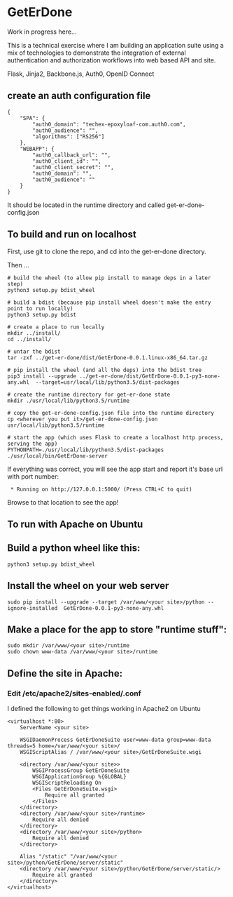 # GetErDone

Work in progress here...

This is a technical exercise where I am building an application suite using a
mix of technologies to demonstrate the integration of external authentication
and authorization workflows into web based API and site.

Flask, Jinja2, Backbone.js, Auth0, OpenID Connect


## create an auth configuration file

```
{
    "SPA": {
        "auth0_domain": "techex-epoxyloaf-com.auth0.com",
        "auth0_audience": "",
        "algorithms": ["RS256"]
    },
    "WEBAPP": {
        "auth0_callback_url": "",
        "auth0_client_id": "",
        "auth0_client_secret": "",
        "auth0_domain": "",
        "auth0_audience": ""
    }
}
```

It should be located in the runtime directory and called get-er-done-config.json


## To build and run on localhost

First, use git to clone the repo, and cd into the get-er-done directory.

Then ...

```
# build the wheel (to allow pip install to manage deps in a later step)
python3 setup.py bdist_wheel

# build a bdist (because pip install wheel doesn't make the entry point to run locally)
python3 setup.py bdist

# create a place to run locally
mkdir ../install/
cd ../install/

# untar the bdist
tar -zxf ../get-er-done/dist/GetErDone-0.0.1.linux-x86_64.tar.gz

# pip install the wheel (and all the deps) into the bdist tree
pip3 install --upgrade ../get-er-done/dist/GetErDone-0.0.1-py3-none-any.whl  --target=usr/local/lib/python3.5/dist-packages

# create the runtime directory for get-er-done state
mkdir ./usr/local/lib/python3.5/runtime

# copy the get-er-done-config.json file into the runtime directory
cp <wherever you put it>/get-er-done-config.json usr/local/lib/python3.5/runtime

# start the app (which uses Flask to create a localhost http process, serving the app)
PYTHONPATH=./usr/local/lib/python3.5/dist-packages ./usr/local/bin/GetErDone-server

```
If everything was correct, you will see the app start and report it's base url with port number:
```
 * Running on http://127.0.0.1:5000/ (Press CTRL+C to quit)
```
Browse to that location to see the app!



## **To run with Apache on Ubuntu**

## Build a python wheel like this:

```
python3 setup.py bdist_wheel
```


## Install the wheel on your web server

```
sudo pip install --upgrade --target /var/www/<your site>/python --ignore-installed  GetErDone-0.0.1-py3-none-any.whl
```


## Make a place for the app to store "runtime stuff":
```
sudo mkdir /var/www/<your site>/runtime
sudo chown www-data /var/www/<your site>/runtime
```


## Define the site in Apache:

### Edit /etc/apache2/sites-enabled/<your site>.conf 

I defined the following to get things working in Apache2 on Ubuntu

```
<virtualhost *:80>
    ServerName <your site>

    WSGIDaemonProcess GetErDoneSuite user=www-data group=www-data threads=5 home=/var/www/<your site>/
    WSGIScriptAlias / /var/www/<your site>/GetErDoneSuite.wsgi

    <directory /var/www/<your site>>
        WSGIProcessGroup GetErDoneSuite
        WSGIApplicationGroup %{GLOBAL}
        WSGIScriptReloading On
        <Files GetErDoneSuite.wsgi>
            Require all granted
        </Files>
    </directory>
    <directory /var/www/<your site>/runtime>
        Require all denied
    </directory>
    <directory /var/www/<your site>/python>
        Require all denied
    </directory>

    Alias "/static" "/var/www/<your site>/python/GetErDone/server/static"
    <directory /var/www/<your site>/python/GetErDone/server/static/>
        Require all granted
    </directory>
</virtualhost>
```
